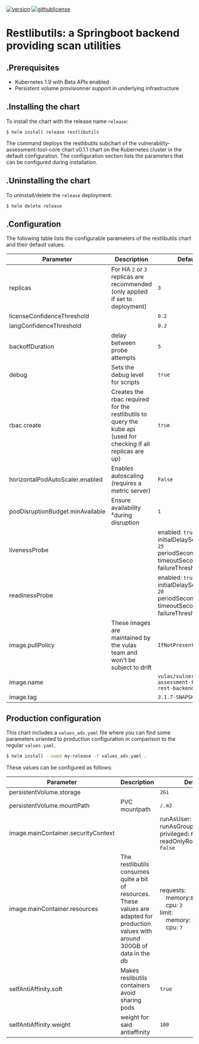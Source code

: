 
[![version](https://img.shields.io/badge/version-0.1.0-brightgreen.svg)](https://shields.io/)  [![githublicense](https://img.shields.io/badge/license-Apache_2.0-blue.svg)](https://shields.io/)

# Restlibutils: a Springboot backend providing scan utilities

## .Prerequisites
- Kubernetes 1.9 with Beta APIs enabled
- Persistent volume provisionner support in underlying infrastructure

## .Installing the chart
To install the chart with the release name `release`:
```console
$ helm install release restlibutils
```

The command deploys the restlibutils subchart of the vulnerability-assessment-tool-core chart v0.1.1 chart
on the Kubernetes cluster in the default configuration. The configuration section lists
the parameters that can be configured during installation.

## .Uninstalling the chart
To uninstall/delete the `release` deployment:
```console
$ helm delete release
```

## .Configuration
The following table lists the configurable parameters of the restlibutils chart and their default values.


| Parameter | Description | Default |
| --- | --- | --- |
| replicas | For HA `2` or `3` replicas are recommended (only applied if set to deployment) | `3` |
| licenseConfidenceThreshold |  | `0.2` |
| langConfidenceThreshold |  | `0.2` |
| backoffDuration | delay between probe attempts | `5` |
| debug | Sets the debug level for scripts | `true` |
| rbac.create | Creates the rbac required for the restlibutils to query the kube api (used for checking if all replicas are up) | `true` |
| horizontalPodAutoScaler.enabled | Enables autoscaling (requires a metric server) | `False` |
| podDisruptionBudget.minAvailable | Ensure availability ²during disruption | `1` |
| livenessProbe | | enabled: `true`<br>initialDelaySeconds: `25`<br>periodSeconds: `30`<br>timeoutSeconds: `5`<br>failureThreshold: `5` |
| readinessProbe | | enabled: `true`<br>initialDelaySeconds: `20`<br>periodSeconds: `30`<br>timeoutSeconds: `5`<br>failureThreshold: `5` |
| image.pullPolicy | These images are maintained by the vulas team and won't be subject to drift | `IfNotPresent` |
| image.name |  | `vulas/vulnerability-assessment-tool-rest-backend` |
| image.tag | | `3.1.7-SNAPSHOT` |

## Production configuration
This chart includes a `values_adv.yaml` file where you can find some parameters oriented to production configuration in comparison to the regular `values.yaml`.
```sh
$ helm install --name my-release -f values_adv.yaml .
```
These values can be configured as follows:

| Parameter | Description | Default |
| --- | --- | --- |
| persistentVolume.storage |  | `2Gi` |
| persistentVolume.mountPath | PVC mountpath | `/.m2` |
| image.mainContainer.securityContext |  | runAsUser: `12000`<br>runAsGroup: `12000`<br>privileged: `False`<br>readOnlyRootFilesystem: `False` |
| image.mainContainer.resources | The restlibutils consumes quite a bit of resources. These values are adapted for production values with around 300GB of data in the db | requests:<br>&emsp;memory:`8Gi`<br>&emsp;cpu: `2`<br>limit:<br>&emsp;memory: `15Gi`<br>&emsp;cpu: `7` |
| selfAntiAffinity.soft | Makes reslibutils containers avoid sharing pods | `true` |
| selfAntiAffinity.weight | weight for said antiaffinity | `100` |
